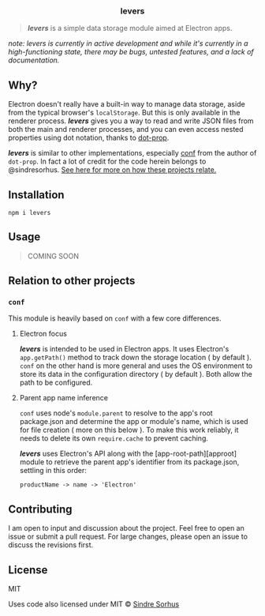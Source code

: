 ### <p align="center"><b>levers</b></p>

> ***levers*** is a simple data storage module aimed at Electron apps.

*note: levers is currently in active development and while it's currently in a high-functioning state, there may be bugs, untested features, and a lack of documentation.*

## Why?

Electron doesn't really have a built-in way to manage data storage, aside from the typical browser's `localStorage`. But this is only available in the renderer process. ***levers*** gives you a way to read and write JSON files from both the main and renderer processes, and you can even access nested properties using dot notation, thanks to [dot-prop][dotprop].

***levers*** is similar to other implementations, especially [conf][conf] from the author of `dot-prop`. In fact a lot of credit for the code herein belongs to @sindresorhus. [See here for more on how these projects relate.](#relation-to-other-projects)

[dotprop]: https://github.com/sindresorhus/dot-prop
[conf]: https://github.com/sindresorhus/conf

## Installation

`npm i levers`

## Usage

> COMING SOON

## Relation to other projects

### `conf`

This module is heavily based on `conf` with a few core differences.

1. Electron focus

   ***levers*** is intended to be used in Electron apps. It uses Electron's `app.getPath()` method to track down the storage location ( by default ). `conf` on the other hand is more general and uses the OS environment to store its data in the configuration directory ( by default ). Both allow the path to be configured.

2. Parent app name inference

   `conf` uses node's `module.parent` to resolve to the app's root package.json and determine the app or module's name, which is used for file creation ( more on this below ). To make this work reliably, it needs to delete its own `require.cache` to prevent caching.

   ***levers*** uses Electron's API along with the [app-root-path][approot] module to retrieve the parent app's identifier from its package.json, settling in this order:

   `productName -> name -> 'Electron'`

## Contributing

I am open to input and discussion about the project. Feel free to open an issue or submit a pull request. For large changes, please open an issue to discuss the revisions first.

## License

MIT

Uses code also licensed under MIT © [Sindre Sorhus](https://sindresorhus.com)
